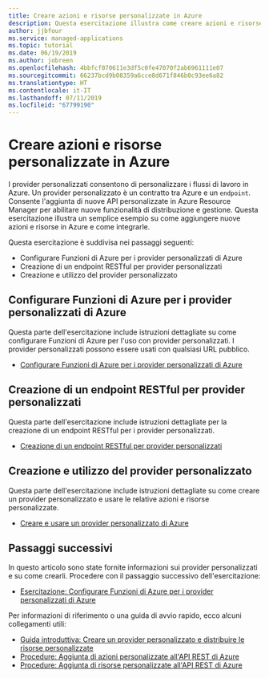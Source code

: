 ```yaml
---
title: Creare azioni e risorse personalizzate in Azure
description: Questa esercitazione illustra come creare azioni e risorse personalizzate in Azure Resource Manager e come integrarle in flussi di lavoro personalizzati per modelli di Azure Resource Manager, interfaccia della riga di comando di Azure, Criteri di Azure e log attività.
author: jjbfour
ms.service: managed-applications
ms.topic: tutorial
ms.date: 06/19/2019
ms.author: jobreen
ms.openlocfilehash: 4bbfcf070611e3df5c0fe47070f2ab6961111e07
ms.sourcegitcommit: 66237bcd9b08359a6cce8d671f846b0c93ee6a82
ms.translationtype: HT
ms.contentlocale: it-IT
ms.lasthandoff: 07/11/2019
ms.locfileid: "67799190"
---
```

# <a name="create-custom-actions-and-resources-in-azure"></a>Creare azioni e risorse personalizzate in Azure

I provider personalizzati consentono di personalizzare i flussi di lavoro in Azure. Un provider personalizzato è un contratto tra Azure e un `endpoint`. Consente l'aggiunta di nuove API personalizzate in Azure Resource Manager per abilitare nuove funzionalità di distribuzione e gestione. Questa esercitazione illustra un semplice esempio su come aggiungere nuove azioni e risorse in Azure e come integrarle.

Questa esercitazione è suddivisa nei passaggi seguenti:

- Configurare Funzioni di Azure per i provider personalizzati di Azure
- Creazione di un endpoint RESTful per provider personalizzati
- Creazione e utilizzo del provider personalizzato

## <a name="setup-azure-functions-for-azure-custom-providers"></a>Configurare Funzioni di Azure per i provider personalizzati di Azure

Questa parte dell'esercitazione include istruzioni dettagliate su come configurare Funzioni di Azure per l'uso con provider personalizzati. I provider personalizzati possono essere usati con qualsiasi URL pubblico.

- [Configurare Funzioni di Azure per i provider personalizzati di Azure](./tutorial-custom-providers-function-setup.md)

## <a name="authoring-a-restful-endpoint-for-custom-providers"></a>Creazione di un endpoint RESTful per provider personalizzati

Questa parte dell'esercitazione include istruzioni dettagliate per la creazione di un endpoint RESTful per i provider personalizzati.

- [Creazione di un endpoint RESTful per provider personalizzati](./tutorial-custom-providers-function-authoring.md)

## <a name="creating-and-utilizing-the-custom-provider"></a>Creazione e utilizzo del provider personalizzato

Questa parte dell'esercitazione include istruzioni dettagliate su come creare un provider personalizzato e usare le relative azioni e risorse personalizzate.

- [Creare e usare un provider personalizzato di Azure](./tutorial-custom-providers-create.md)

## <a name="next-steps"></a>Passaggi successivi

In questo articolo sono state fornite informazioni sui provider personalizzati e su come crearli. Procedere con il passaggio successivo dell'esercitazione:

- [Esercitazione: Configurare Funzioni di Azure per i provider personalizzati di Azure](./tutorial-custom-providers-function-setup.md)

Per informazioni di riferimento o una guida di avvio rapido, ecco alcuni collegamenti utili:

- [Guida introduttiva: Creare un provider personalizzato e distribuire le risorse personalizzate](./create-custom-provider.md)
- [Procedure: Aggiunta di azioni personalizzate all'API REST di Azure](./custom-providers-action-endpoint-how-to.md)
- [Procedure: Aggiunta di risorse personalizzate all'API REST di Azure](./custom-providers-resources-endpoint-how-to.md)
